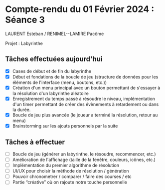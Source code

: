 # Compte-rendu du 01 Février 2024 : Séance 3

LAURENT Esteban / RENIMEL--LAMIRE Pacôme

Projet : Labyrinthe

## Tâches effectuées aujourd'hui

- [x] Cases de début et de fin du labyrinthe
- [x] Début et fondations de la boucle de jeu (structure de données pour les éléments de l'interface (menu, boutons, etc.))
- [x] Création d'un menu principal avec un bouton permettant de s'essayer à la résolution d'un labyrinthe aléatoire
- [x] Enregistrement du temps passé à résoudre le niveau, implémentation d'un timer permettant de créer des évènements à retardement ou dans la durée.
- [x] Boucle de jeu plus avancée (le joueur a terminé la résolution, retour au menu)
- [x] Brainstorming sur les ajouts personnels par la suite

## Tâches à effectuer

- [ ] Boucle de jeu (générer un labyrinthe, le résoudre, recommencer, etc.)
- [ ] Amélioration de l'affichage (taille de la fenêtre, couleurs, icônes, etc.)
- [ ] Implémentation du premier algorithme de résolution
- [ ] UI/UX pour choisir la méthode de résolution / génération
- [ ] Pouvoir chronometrer / comparer / faire des courses / etc
- [ ] Partie “créative” où on rajoute notre touche personnelle
